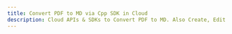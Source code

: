 ---title: Convert PDF to MD via Cpp SDK in Clouddescription: Cloud APIs & SDKs to Convert PDF to MD. Also Create, Edit & Render Microsoft Word & OpenOffice documents in the Cloud.---